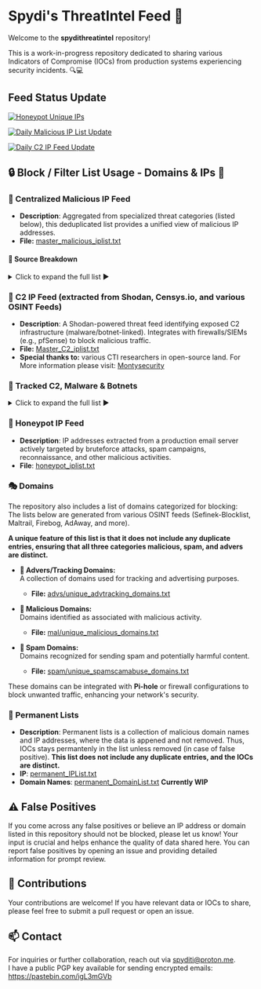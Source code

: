 # Spydi's ThreatIntel Feed 🚨

Welcome to the **spydithreatintel** repository! 

This is a work-in-progress repository dedicated to sharing various Indicators of Compromise (IOCs) from production systems experiencing security incidents. 🔍💻

## Feed Status Update

[![Honeypot Unique IPs](https://github.com/spydisec/spydithreatintel/actions/workflows/honeypot_ips.yml/badge.svg)](https://github.com/spydisec/spydithreatintel/actions/workflows/honeypot_ips.yml)

[![Daily Malicious IP List Update](https://github.com/spydisec/spydithreatintel/actions/workflows/updatemasterfeed.yml/badge.svg)](https://github.com/spydisec/spydithreatintel/actions/workflows/updatemasterfeed.yml)

[![Daily C2 IP Feed Update](https://github.com/spydisec/spydithreatintel/actions/workflows/osintc2feed.yml/badge.svg)](https://github.com/spydisec/spydithreatintel/actions/workflows/osintc2feed.yml)

## 🔒 Block / Filter List Usage - Domains & IPs 👮

### 🚒 Centralized Malicious IP Feed
- **Description**: Aggregated from specialized threat categories (listed below), this deduplicated list provides a unified view of malicious IP addresses.
- **File:** [master_malicious_iplist.txt](https://raw.githubusercontent.com/spydisec/spydithreatintel/refs/heads/main/master_malicious_iplist.txt)
#### 📌 Source Breakdown
<details>
<summary>Click to expand the full list ▶️</summary>

| Sources                   | Source URL                                                                 |
|---------------------------|----------------------------------------------------------------------------|
| C2 IP Feed                | [Master_C2_iplist.txt](https://raw.githubusercontent.com/spydisec/spydithreatintel/refs/heads/main/C2IPFeed/master_c2_iplist.txt) |
| Honeypot Master list      | [honeypot_iplist.txt](https://raw.githubusercontent.com/spydisec/spydithreatintel/refs/heads/main/honeypot/honeypot_iplist.txt)     |
| maltrail_scanners         | [maltrail_ips.txt](https://raw.githubusercontent.com/stamparm/maltrail/master/trails/static/mass_scanner.txt)         |
| botvrij_eu                | [botvrij_eu](https://www.botvrij.eu/data/ioclist.ip-dst.raw)                                                        |
| feodotracker              | [feodotracker](https://feodotracker.abuse.ch/downloads/ipblocklist.txt)                                                        |
| feodotracker_recommended  | [feodotracker_recommended](https://feodotracker.abuse.ch/downloads/ipblocklist_recommended.txt)                                                        |
| Blocklist_de_all          | [Blocklist_de_all](https://lists.blocklist.de/lists/all.txt)                                                        |
| ThreatView_High_Confidence| [ThreatView_High_Confidence](https://threatview.io/Downloads/IP-High-Confidence-Feed.txt)                                                        |
| IPsumLevel_7              | [IPsumLevel7](https://raw.githubusercontent.com/stamparm/ipsum/refs/heads/master/levels/7.txt)                                                        |
| CINS_Score                | [CINS_Score](https://cinsscore.com/list/ci-badguys.txt)                                                        |
| DigitalSide               | [DigitalSide](https://osint.digitalside.it/Threat-Intel/lists/latestips.txt)                                                        |
| duggytuxy                 | [duggytuxy](https://raw.githubusercontent.com/duggytuxy/malicious_ip_addresses/refs/heads/main/botnets_zombies_scanner_spam_ips.txt)                                                        |
| More coming Soon!         | [Future Updates](#)                                                        |
</details>

### 🛑 C2 IP Feed (extracted from Shodan, Censys.io, and various OSINT Feeds)
- **Description**: A Shodan-powered threat feed identifying exposed C2 infrastructure (malware/botnet-linked). Integrates with firewalls/SIEMs (e.g., pfSense) to block malicious traffic.
- **File:** [Master_C2_iplist.txt](https://raw.githubusercontent.com/spydisec/spydithreatintel/refs/heads/main/C2IPFeed/master_c2_iplist.txt)
- **Special thanks to:** various CTI researchers in open-source land. For More information please visit: [Montysecurity](https://github.com/montysecurity/C2-Tracker)

### 📜 Tracked C2, Malware & Botnets
<details>
<summary>Click to expand the full list ▶️</summary>

| C2s                       | Malware                          | Botnets      |
|---------------------------|----------------------------------|--------------|
| Cobalt Strike             | AcidRain Stealer                | 7777         |
| Metasploit Framework      | Misha Stealer (AKA Grand Misha) | BlackNET     |
| Covenant                  | Patriot Stealer                 | Doxerina     |
| Mythic                    | RAXNET Bitcoin Stealer          | Scarab       |
| Brute Ratel C4            | Titan Stealer                   | 63256        |
| Posh                      | Collector Stealer               | Kaiji        |
| Sliver                    | Mystic Stealer                  | MooBot       |
| Deimos                    | Gotham Stealer                  | Mozi         |
| PANDA                     | Meduza Stealer                  |              |
| NimPlant C2               | Quasar RAT                      |              |
| Havoc C2                  | ShadowPad                       |              |
| Caldera                   | AsyncRAT                        |              |
| Empire                    | DcRat                           |              |
| Ares                      | BitRAT                          |              |
| Hak5 Cloud C2             | DarkComet Trojan                |              |
| Pantegana                 | XtremeRAT Trojan                |              |
| Supershell                | NanoCore RAT Trojan             |              |
| Poseidon C2               | Gh0st RAT Trojan                |              |
| Viper C2                  | DarkTrack RAT Trojan            |              |
| Vshell                    | njRAT Trojan                    |              |
| Villain                   | Remcos Pro RAT Trojan           |              |
| Nimplant C2               | Poison Ivy Trojan               |              |
| RedGuard C2               | Orcus RAT Trojan                |              |
| Oyster C2                 | ZeroAccess Trojan               |              |
| byob C2                   | HOOKBOT Trojan                  |              |
|                           | RisePro Stealer                 |              |
|                           | NetBus Trojan                   |              |
|                           | Bandit Stealer                  |              |
|                           | Mint Stealer                    |              |
|                           | Mekotio Trojan                  |              |
|                           | Gozi Trojan                     |              |
|                           | Atlandida Stealer               |              |
|                           | VenomRAT                        |              |
|                           | Orcus RAT                       |              |
|                           | BlackDolphin                    |              |
|                           | Artemis RAT                     |              |
|                           | Godzilla Loader                 |              |
|                           | Jinx Loader                     |              |
|                           | Netpune Loader                  |              |
|                           | SpyAgent                        |              |
|                           | SpiceRAT                        |              |
|                           | Dust RAT                        |              |
|                           | Pupy RAT                        |              |
|                           | Atomic Stealer                  |              |
|                           | Lumma Stealer                   |              |
|                           | Serpent Stealer                 |              |
|                           | Axile Stealer                   |              |
|                           | Vector Stealer                  |              |
|                           | Z3us Stealer                    |              |
|                           | Rastro Stealer                  |              |
|                           | Darkeye Stealer                 |              |
|                           | AgniStealer                     |              |
|                           | Epsilon Stealer                 |              |
|                           | Bahamut Stealer                 |              |
|                           | Unam Web Panel / SilentCryptoMiner |           |
|                           | Vidar Stealer                   |              |
|                           | Kraken RAT                      |              |
|                           | Bumblebee Loader                |              |
|                           | Viper RAT                       |              |
|                           | Spectre Stealer                 |              |
</details>

### 📧 Honeypot IP Feed
- **Description**: IP addresses extracted from a production email server actively targeted by bruteforce attacks, spam campaigns, reconnaissance, and other malicious activities.  
- **File**: [honeypot_iplist.txt](https://raw.githubusercontent.com/spydisec/spydithreatintel/refs/heads/main/honeypot/honeypot_iplist.txt)  

### 🎭 Domains

The repository also includes a list of domains categorized for blocking:  
The lists below are generated from various OSINT feeds (Sefinek-Blocklist, Maltrail, Firebog, AdAway, and more). 

**A unique feature of this list is that it does not include any duplicate entries, ensuring that all three categories malicious, spam, and advers are distinct.**

- **🛑 Advers/Tracking Domains:**  
  A collection of domains used for tracking and advertising purposes.  
  - **File:** [advs/unique_advtracking_domains.txt](https://raw.githubusercontent.com/spydisec/spydithreatintel/refs/heads/main/advs/unique_advtracking_domains.txt)  

- **🎯 Malicious Domains:**  
  Domains identified as associated with malicious activity.  
  - **File:** [mal/unique_malicious_domains.txt](https://raw.githubusercontent.com/spydisec/spydithreatintel/refs/heads/main/mal/unique_malicious_domains.txt)  

- **🔫 Spam Domains:**  
  Domains recognized for sending spam and potentially harmful content.  
  - **File:** [spam/unique_spamscamabuse_domains.txt](https://raw.githubusercontent.com/spydisec/spydithreatintel/refs/heads/main/spam/unique_spamscamabuse_domains.txt)  

These domains can be integrated with **Pi-hole** or firewall configurations to block unwanted traffic, enhancing your network's security.

### 📧 Permanent Lists
- **Description**: Permanent lists is a collection of malicious domain names and IP addresses, where the data is appened and not removed. Thus, IOCs stays permantenly in the list unless removed (in case of false positive). **This list does not include any duplicate entries, and the IOCs are distinct.**
- **IP**: [permanent_IPList.txt](https://raw.githubusercontent.com/spydisec/spydithreatintel/refs/heads/main/permanent_IPList.txt)
- **Domain Names**: [permanent_DomainList.txt](https://raw.githubusercontent.com/spydisec/spydithreatintel/refs/heads/main/permanent_DomainList.txt)  **Currently WIP**

## ⚠️ False Positives

If you come across any false positives or believe an IP address or domain listed in this repository should not be blocked, please let us know! Your input is crucial and helps enhance the quality of data shared here. You can report false positives by opening an issue and providing detailed information for prompt review.

## 📝 Contributions

Your contributions are welcome! If you have relevant data or IOCs to share, please feel free to submit a pull request or open an issue.

## 📫 Contact

For inquiries or further collaboration, reach out via [spyditi@proton.me](mailto:spyditi@proton.me).  
I have a public PGP key available for sending encrypted emails: https://pastebin.com/igL3mGVb
